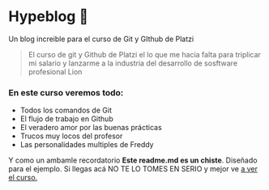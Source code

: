 # Hypeblog 🧡
Un blog increible para el curso de Git y GIthub de Platzi
> El curso de git y Github de Platzi el lo que me hacia falta para triplicar mi salario y lanzarme a la industria del desarrollo de sosftware profesional
> Lion

###  **En este curso veremos todo:**
* Todos los comandos de Git
* El flujo de trabajo en Github
* El veradero amor por las buenas prácticas
* Trucos muy locos del profesor
* Las personalidades multiples de Freddy

Y como un ambamle recordatorio **Este readme.md es un chiste**. Diseñado para el ejemplo. Si llegas acá NO TE LO TOMES EN SERIO  y mejor ve [a ver el curso.](https://platzi.com/clases/1557-git-github/19977-readmemd-es-una-excelente-practica/ "a ver el curso.")
